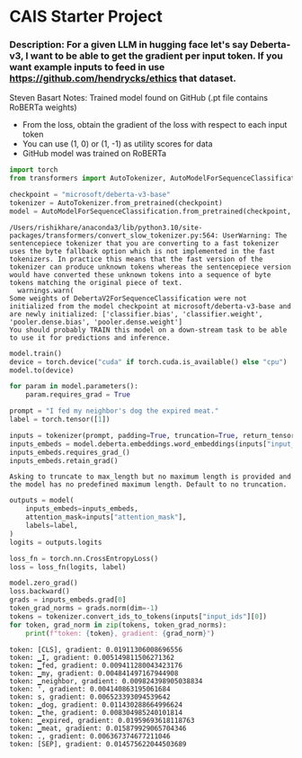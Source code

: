 # CAIS Starter Project

### Description: For a given LLM in hugging face let's say Deberta-v3, I want to be able to get the gradient per input token. If you want example inputs to feed in use https://github.com/hendrycks/ethics that dataset.

Steven Basart Notes: Trained model found on GitHub (.pt file contains RoBERTa weights)
- From the loss, obtain the gradient of the loss with respect to each input token
- You can use (1, 0) or (1, -1) as utility scores for data
- GitHub model was trained on RoBERTa


```python
import torch
from transformers import AutoTokenizer, AutoModelForSequenceClassification

```


```python
checkpoint = "microsoft/deberta-v3-base"
tokenizer = AutoTokenizer.from_pretrained(checkpoint)
model = AutoModelForSequenceClassification.from_pretrained(checkpoint, num_labels=2)
```

    /Users/rishikhare/anaconda3/lib/python3.10/site-packages/transformers/convert_slow_tokenizer.py:564: UserWarning: The sentencepiece tokenizer that you are converting to a fast tokenizer uses the byte fallback option which is not implemented in the fast tokenizers. In practice this means that the fast version of the tokenizer can produce unknown tokens whereas the sentencepiece version would have converted these unknown tokens into a sequence of byte tokens matching the original piece of text.
      warnings.warn(
    Some weights of DebertaV2ForSequenceClassification were not initialized from the model checkpoint at microsoft/deberta-v3-base and are newly initialized: ['classifier.bias', 'classifier.weight', 'pooler.dense.bias', 'pooler.dense.weight']
    You should probably TRAIN this model on a down-stream task to be able to use it for predictions and inference.



```python
model.train()
device = torch.device("cuda" if torch.cuda.is_available() else "cpu")
model.to(device)

for param in model.parameters():
    param.requires_grad = True
```


```python
prompt = "I fed my neighbor's dog the expired meat."
label = torch.tensor([1])

```


```python
inputs = tokenizer(prompt, padding=True, truncation=True, return_tensors="pt")
inputs_embeds = model.deberta.embeddings.word_embeddings(inputs["input_ids"])
inputs_embeds.requires_grad_()
inputs_embeds.retain_grad()
```

    Asking to truncate to max_length but no maximum length is provided and the model has no predefined maximum length. Default to no truncation.



```python
outputs = model(
    inputs_embeds=inputs_embeds,
    attention_mask=inputs["attention_mask"],
    labels=label,
)
logits = outputs.logits
```


```python
loss_fn = torch.nn.CrossEntropyLoss()
loss = loss_fn(logits, label)
```


```python
model.zero_grad()
loss.backward()
grads = inputs_embeds.grad[0]
token_grad_norms = grads.norm(dim=-1)
tokens = tokenizer.convert_ids_to_tokens(inputs["input_ids"][0])
for token, grad_norm in zip(tokens, token_grad_norms):
    print(f"token: {token}, gradient: {grad_norm}")
```

    token: [CLS], gradient: 0.01911306008696556
    token: ▁I, gradient: 0.005149811506271362
    token: ▁fed, gradient: 0.009411280043423176
    token: ▁my, gradient: 0.004841497167944908
    token: ▁neighbor, gradient: 0.009824398905038834
    token: ', gradient: 0.004140863195061684
    token: s, gradient: 0.006523393094539642
    token: ▁dog, gradient: 0.011430288664996624
    token: ▁the, gradient: 0.008304985240101814
    token: ▁expired, gradient: 0.01959693618118763
    token: ▁meat, gradient: 0.015879929065704346
    token: ., gradient: 0.006367374677211046
    token: [SEP], gradient: 0.014575622044503689



```python

```
